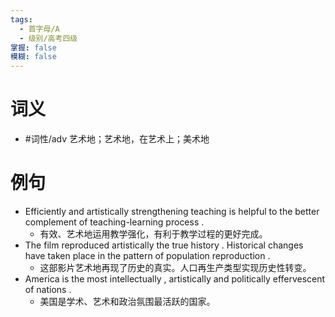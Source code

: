 ```yaml
---
tags:
  - 首字母/A
  - 级别/高考四级
掌握: false
模糊: false
---
```

# 词义
- #词性/adv  艺术地；艺术地，在艺术上；美术地
# 例句
- Efficiently and artistically strengthening teaching is helpful to the better complement of teaching-learning process .
	- 有效、艺术地运用教学强化，有利于教学过程的更好完成。
- The film reproduced artistically the true history . Historical changes have taken place in the pattern of population reproduction .
	- 这部影片艺术地再现了历史的真实。人口再生产类型实现历史性转变。
- America is the most intellectually , artistically and politically effervescent of nations .
	- 美国是学术、艺术和政治氛围最活跃的国家。
